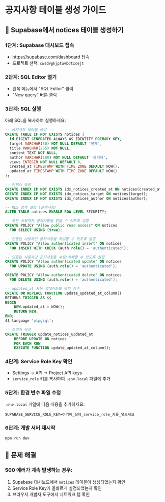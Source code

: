 # 공지사항 테이블 생성 가이드

## 🔧 Supabase에서 notices 테이블 생성하기

### 1단계: Supabase 대시보드 접속
- https://supabase.com/dashboard 접속
- 프로젝트 선택: `cwsdvgkjptuvbdtxcejt`

### 2단계: SQL Editor 열기
- 왼쪽 메뉴에서 "SQL Editor" 클릭
- "New query" 버튼 클릭

### 3단계: SQL 실행
아래 SQL을 복사하여 실행하세요:

```sql
-- 공지사항 테이블 생성
CREATE TABLE IF NOT EXISTS notices (
  id BIGINT GENERATED ALWAYS AS IDENTITY PRIMARY KEY,
  target VARCHAR(50) NOT NULL DEFAULT '전체',
  title VARCHAR(255) NOT NULL,
  content TEXT NOT NULL,
  author VARCHAR(100) NOT NULL DEFAULT '관리자',
  views INTEGER NOT NULL DEFAULT 0,
  created_at TIMESTAMP WITH TIME ZONE DEFAULT NOW(),
  updated_at TIMESTAMP WITH TIME ZONE DEFAULT NOW()
);

-- 인덱스 생성
CREATE INDEX IF NOT EXISTS idx_notices_created_at ON notices(created_at DESC);
CREATE INDEX IF NOT EXISTS idx_notices_target ON notices(target);
CREATE INDEX IF NOT EXISTS idx_notices_author ON notices(author);

-- RLS 정책 설정 (선택사항)
ALTER TABLE notices ENABLE ROW LEVEL SECURITY;

-- 모든 사용자가 공지사항을 읽을 수 있도록 설정
CREATE POLICY "Allow public read access" ON notices
  FOR SELECT USING (true);

-- 인증된 사용자만 공지사항을 작성할 수 있도록 설정
CREATE POLICY "Allow authenticated insert" ON notices
  FOR INSERT WITH CHECK (auth.role() = 'authenticated');

-- 인증된 사용자만 공지사항을 수정/삭제할 수 있도록 설정
CREATE POLICY "Allow authenticated update" ON notices
  FOR UPDATE USING (auth.role() = 'authenticated');

CREATE POLICY "Allow authenticated delete" ON notices
  FOR DELETE USING (auth.role() = 'authenticated');

-- updated_at 자동 업데이트를 위한 함수
CREATE OR REPLACE FUNCTION update_updated_at_column()
RETURNS TRIGGER AS $$
BEGIN
    NEW.updated_at = NOW();
    RETURN NEW;
END;
$$ language 'plpgsql';

-- 트리거 생성
CREATE TRIGGER update_notices_updated_at 
    BEFORE UPDATE ON notices 
    FOR EACH ROW 
    EXECUTE FUNCTION update_updated_at_column();
```

### 4단계: Service Role Key 확인
- Settings → API → Project API keys
- `service_role` 키를 복사하여 `.env.local` 파일에 추가

### 5단계: 환경 변수 파일 수정
`.env.local` 파일에 다음 내용을 추가하세요:

```
SUPABASE_SERVICE_ROLE_KEY=여기에_실제_service_role_키를_넣으세요
```

### 6단계: 개발 서버 재시작
```bash
npm run dev
```

## 🚨 문제 해결

### 500 에러가 계속 발생하는 경우:
1. Supabase 대시보드에서 `notices` 테이블이 생성되었는지 확인
2. Service Role Key가 올바르게 설정되었는지 확인
3. 브라우저 개발자 도구에서 네트워크 탭 확인
